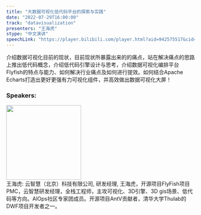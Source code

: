 ```yaml
---
title: "大数据可视化低代码平台的探索与实践"
date: "2022-07-29T16:00:00"
track: "datavisualization"
presenters: "王海虎"
stype: "中文演讲"
speechLink: "https://player.bilibili.com/player.html?aid=942575517&cid=817760221&page=1"
---
```

介绍数据可视化目前的现状，目前现状所暴露出来的的痛点，站在解决痛点的思路上推出低代码概念，介绍低代码引擎设计与思考，介绍数据可视化编排平台Flyfish的特点与能力、如何解决行业痛点及如何进行提效。如何结合Apache Echarts打造出更好更强有力可视化组件，并高效做出数据可视化大屏！
 ### Speakers: 
 <img src="images/speaker/1055.png" width="200" /><br>王海虎: 云智慧（北京）科技有限公司, 研发经理, 王海虎，开源项目FlyFish项目PMC，云智慧研发经理，全栈工程师，主攻可视化、3D引擎、3D gis场景、低代码等方向。AlOps社区专家团成员。开源项目AntV贡献者，清华大学Thulab的DWF项目开发者之一。

 
